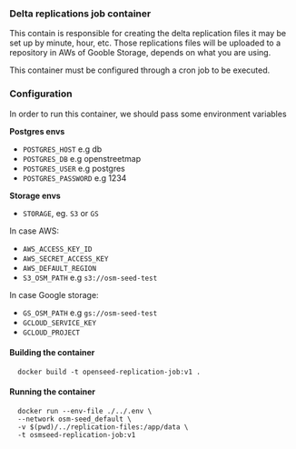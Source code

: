 ### Delta replications job container

This contain is responsible for creating the delta replication files it may be set up by minute, hour, etc. Those replications files will be uploaded to a repository in AWs of Gooble Storage, depends on what you are using.

This container must be configured through a cron job to be executed.

### Configuration

In order to run this container, we should pass some environment variables

**Postgres envs**

- `POSTGRES_HOST` e.g db
- `POSTGRES_DB` e.g openstreetmap
- `POSTGRES_USER` e.g postgres
- `POSTGRES_PASSWORD`  e.g 1234

**Storage envs**

- `STORAGE`, eg. `S3` or `GS`

In case AWS:

- `AWS_ACCESS_KEY_ID`
- `AWS_SECRET_ACCESS_KEY`
- `AWS_DEFAULT_REGION`
- `S3_OSM_PATH` e.g `s3://osm-seed-test`

In case Google storage:

- `GS_OSM_PATH` e.g `gs://osm-seed-test`
- `GCLOUD_SERVICE_KEY`
- `GCLOUD_PROJECT`

#### Building the container

```
  docker build -t openseed-replication-job:v1 .
```

#### Running the container

```
  docker run --env-file ./../.env \
  --network osm-seed_default \
  -v $(pwd)/../replication-files:/app/data \
  -t osmseed-replication-job:v1
```
